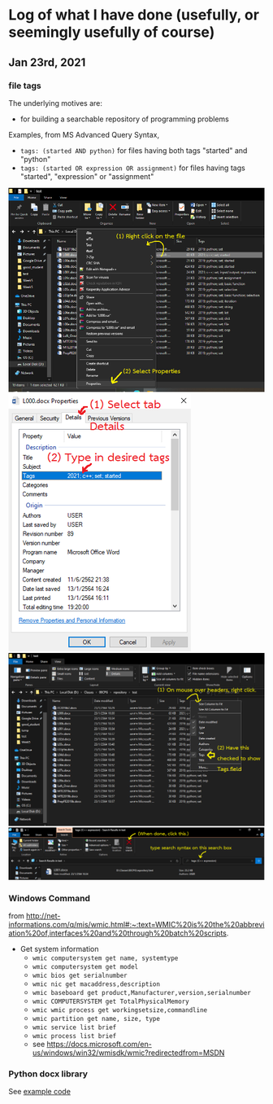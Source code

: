 # Log of what I have done (usefully, or seemingly usefully of course)

## Jan 23rd, 2021

### file tags

The underlying motives are:
  * for building a searchable repository of programming problems

Examples, from MS Advanced Query Syntax, 
  * ```tags: (started AND python)``` for files having both tags "started" and "python"
  * ```tags: (started OR expression OR assignment)``` for files having tags "started", "expression" or "assignment"

![Get windows explorer to add tags to a file 1](https://github.com/tatpongkatanyukul/Learn/blob/main/log/tag000.png)
![Get windows explorer to add tags to a file 2](https://github.com/tatpongkatanyukul/Learn/blob/main/log/tag001.png)
![Get windows explorer to show tags](https://github.com/tatpongkatanyukul/Learn/blob/main/log/tag002.png)
![Get windows explorer to search for specific tags](https://github.com/tatpongkatanyukul/Learn/blob/main/log/tag003.png)

### Windows Command
from http://net-informations.com/q/mis/wmic.html#:~:text=WMIC%20is%20the%20abbreviation%20of,interfaces%20and%20through%20batch%20scripts.
  * Get system information
    * ```wmic computersystem get name, systemtype```
    * ```wmic computersystem get model```
    * ```wmic bios get serialnumber```
    * ```wmic nic get macaddress,description```
    * ```wmic baseboard get product,Manufacturer,version,serialnumber```
    * ```wmic COMPUTERSYSTEM get TotalPhysicalMemory```
    * ```wmic wmic process get workingsetsize,commandline```
    * ```wmic partition get name, size, type```
    * ```wmic service list brief```
    * ```wmic process list brief```
    * see https://docs.microsoft.com/en-us/windows/win32/wmisdk/wmic?redirectedfrom=MSDN

### Python docx library

See [example code](https://github.com/tatpongkatanyukul/Learn/blob/main/CCPP/readtags02a.py)
